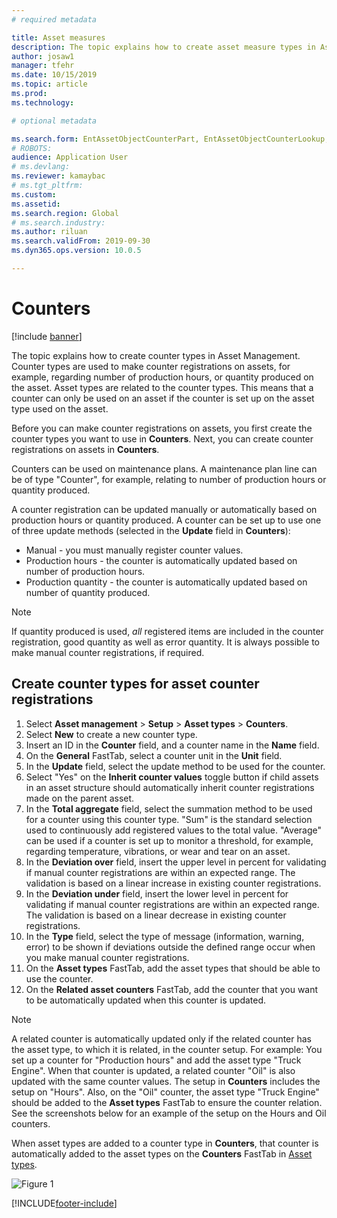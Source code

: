 ```yaml
---
# required metadata

title: Asset measures
description: The topic explains how to create asset measure types in Asset Management.
author: josaw1
manager: tfehr
ms.date: 10/15/2019
ms.topic: article
ms.prod: 
ms.technology: 

# optional metadata

ms.search.form: EntAssetObjectCounterPart, EntAssetObjectCounterLookup, EntAssetCounterType, EntAssetObjectCounterTotals 
# ROBOTS: 
audience: Application User
# ms.devlang: 
ms.reviewer: kamaybac
# ms.tgt_pltfrm: 
ms.custom: 
ms.assetid: 
ms.search.region: Global
# ms.search.industry: 
ms.author: riluan
ms.search.validFrom: 2019-09-30
ms.dyn365.ops.version: 10.0.5

---
```


# Counters

[!include [banner](../../includes/banner.md)]

The topic explains how to create counter types in Asset Management. Counter types are used to make counter registrations on assets, for example, regarding number of production hours, or quantity produced on the asset. Asset types are related to the counter types. This means that a counter can only be used on an asset if the counter is set up on the asset type used on the asset.

Before you can make counter registrations on assets, you first create the counter types you want to use in **Counters**. Next, you can create counter registrations on assets in **Counters**. 

Counters can be used on maintenance plans. A maintenance plan line can be of type "Counter", for example, relating to number of production hours or quantity produced. 

A counter registration can be updated manually or automatically based on production hours or quantity produced. A counter can be set up to use one of three update methods (selected in the **Update** field in **Counters**):
  
- Manual - you must manually register counter values.  
- Production hours - the counter is automatically updated based on number of production hours.  
- Production quantity - the counter is automatically updated based on number of quantity produced.  

>[!NOTE]
>If quantity produced is used, *all* registered items are included in the counter registration, good quantity as well as error quantity. It is always possible to make manual counter registrations, if required.

## Create counter types for asset counter registrations

1. Select **Asset management** > **Setup** > **Asset types** > **Counters**.
2. Select **New** to create a new counter type.
3. Insert an ID in the **Counter** field, and a counter name in the **Name** field.
4. On the **General** FastTab, select a counter unit in the **Unit** field.
5. In the **Update** field, select the update method to be used for the counter.
6. Select "Yes" on the **Inherit counter values** toggle button if child assets in an asset structure should automatically inherit counter registrations made on the parent asset.
7. In the **Total aggregate** field, select the summation method to be used for a counter using this counter type. "Sum" is the standard selection used to continuously add registered values to the total value. "Average" can be used if a counter is set up to monitor a threshold, for example, regarding temperature, vibrations, or wear and tear on an asset. 
8. In the **Deviation over** field, insert the upper level in percent for validating if manual counter registrations are within an expected range. The validation is based on a linear increase in existing counter registrations.
9. In the **Deviation under** field, insert the lower level in percent for validating if manual counter registrations are within an expected range. The validation is based on a linear decrease in existing counter registrations.
10. In the **Type** field, select the type of message (information, warning, error) to be shown if deviations outside the defined range occur when you make manual counter registrations.
11. On the **Asset types** FastTab, add the asset types that should be able to use the counter.
12. On the **Related asset counters** FastTab, add the counter that you want to be automatically updated when this counter is updated.


>[!NOTE]
>A related counter is automatically updated only if the related counter has the asset type, to which it is related, in the counter setup. For example: You set up a counter for "Production hours" and add the asset type "Truck Engine". When that counter is updated, a related counter "Oil" is also updated with the same counter values. The setup in **Counters** includes the setup on "Hours". Also, on the "Oil" counter, the asset type "Truck Engine" should be added to the **Asset types** FastTab to ensure the counter relation. See the screenshots below for an example of the setup on the Hours and Oil counters.

When asset types are added to a counter type in **Counters**, that counter is automatically added to the asset types on the **Counters** FastTab in [Asset types](../setup-for-objects/object-types.md).

![Figure 1](media/071-setup-for-objects.png)



[!INCLUDE[footer-include](../../../includes/footer-banner.md)]